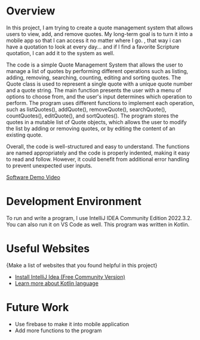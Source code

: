 # Overview

In this project, I am trying to create a quote management system that allows users to view, add, and remove quotes.
My long-term goal is to turn it into a mobile app so that I can access it no matter where I go.
, that way i can have a quotation to look at every day... and if I find a favorite Scripture quotation, I can add it to the system as well. 
 
The code is a simple Quote Management System that allows the user to manage a list of quotes by performing different operations such as listing, adding, removing, searching, counting, editing and sorting quotes.
The Quote class is used to represent a single quote with a unique quote number and a quote string.
The main function presents the user with a menu of options to choose from, and the user's input determines which operation to perform.
The program uses different functions to implement each operation, such as listQuotes(), addQuote(), removeQuote(), searchQuote(), countQuotes(), editQuote(), and sortQuotes().
The program stores the quotes in a mutable list of Quote objects, which allows the user to modify the list by adding or removing quotes, or by editing the content of an existing quote.

Overall, the code is well-structured and easy to understand. The functions are named appropriately and the code is properly indented, making it easy to read and follow. However, it could benefit from additional error handling to prevent unexpected user inputs.

[Software Demo Video](https://youtu.be/Vlcb2EHu8Zgf)

# Development Environment

To run and write a program, I use IntelliJ IDEA Community Edition 2022.3.2. You can also run it on VS Code as well. This program was written in Kotlin.

# Useful Websites

{Make a list of websites that you found helpful in this project}

- [Install IntelliJ Idea (Free Community Version)](https://www.jetbrains.com/idea/)
- [Learn more about Kotlin language](https://www.programiz.com/kotlin-programming)

# Future Work

- Use firebase to make it into mobile application
- Add more functions to the program